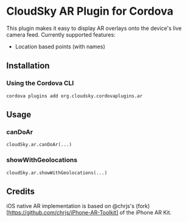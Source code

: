 CloudSky AR Plugin for Cordova
==============================

This plugin makes it easy to display AR overlays onto the device's live camera
feed. Currently supported features:

- Location based points (with names)


Installation
------------

### Using the Cordova CLI

`cordova plugins add org.cloudsky.cordovaplugins.ar`


Usage
-----

### canDoAr

`cloudSky.ar.canDoAr(...)`

### showWithGeolocations

`cloudSky.ar.showWithGeolocations(...)`


Credits
-------

iOS native AR implementation is based on @chrjs's
(fork)[https://github.com/chrjs/iPhone-AR-Toolkit] of the iPhone AR Kit.
